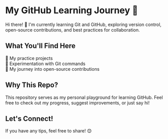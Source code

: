 # My GitHub Learning Journey 🚀  

Hi there! 👋 I'm currently learning Git and GitHub, exploring version control, open-source contributions, and best practices for collaboration.  

## What You'll Find Here  
🔹 My practice projects  
🔹 Experimentation with Git commands  
🔹 My journey into open-source contributions  

## Why This Repo?  
This repository serves as my personal playground for learning GitHub. Feel free to check out my progress, suggest improvements, or just say hi!  

## Let's Connect!  
If you have any tips, feel free to share! 😊  
